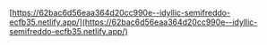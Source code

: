[https://62bac6d56eaa364d20cc990e--idyllic-semifreddo-ecfb35.netlify.app/](https://62bac6d56eaa364d20cc990e--idyllic-semifreddo-ecfb35.netlify.app/)
